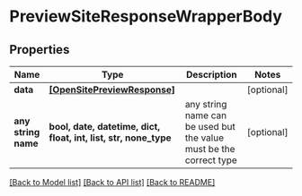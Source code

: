 # PreviewSiteResponseWrapperBody


## Properties
Name | Type | Description | Notes
------------ | ------------- | ------------- | -------------
**data** | [**[OpenSitePreviewResponse]**](OpenSitePreviewResponse.md) |  | [optional] 
**any string name** | **bool, date, datetime, dict, float, int, list, str, none_type** | any string name can be used but the value must be the correct type | [optional]

[[Back to Model list]](../README.md#documentation-for-models) [[Back to API list]](../README.md#documentation-for-api-endpoints) [[Back to README]](../README.md)


